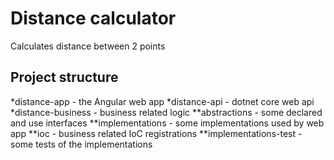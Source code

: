 # Distance calculator
Calculates distance between 2 points

## Project structure
*distance-app - the Angular web app
*distance-api - dotnet core web api
*distance-business - business related logic
**abstractions - some declared and use interfaces
**implementations - some implementations used by web app
**ioc - business related IoC registrations
**implementations-test - some tests of the implementations
